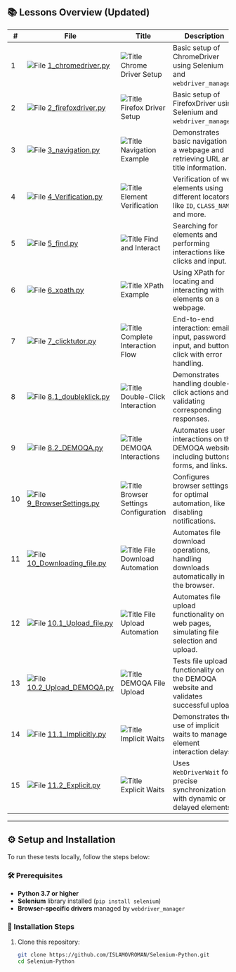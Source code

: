 ## 📚 Lessons Overview (Updated)

| **#** | **File**                                                                                                                                         | **Title**                                                                                                                               | **Description**                                                                                |
|-------|---------------------------------------------------------------------------------------------------------------------------------------------------|-----------------------------------------------------------------------------------------------------------------------------------------|------------------------------------------------------------------------------------------------|
| 1     | ![File](https://img.shields.io/badge/File-1_chromedriver.py-blue) [1_chromedriver.py](1_chromedriver.py)                                           | ![Title](https://img.shields.io/badge/Title-Chrome%20Driver%20Setup-brightgreen) Chrome Driver Setup                                    | Basic setup of ChromeDriver using Selenium and `webdriver_manager`.                           |
| 2     | ![File](https://img.shields.io/badge/File-2_firefoxdriver.py-blue) [2_firefoxdriver.py](2_firefoxdriver.py)                                       | ![Title](https://img.shields.io/badge/Title-Firefox%20Driver%20Setup-brightgreen) Firefox Driver Setup                                  | Basic setup of FirefoxDriver using Selenium and `webdriver_manager`.                          |
| 3     | ![File](https://img.shields.io/badge/File-3_navigation.py-blue) [3_navigation.py](3_navigation.py)                                               | ![Title](https://img.shields.io/badge/Title-Navigation%20Example-brightgreen) Navigation Example                                        | Demonstrates basic navigation to a webpage and retrieving URL and title information.          |
| 4     | ![File](https://img.shields.io/badge/File-4_Verification.py-blue) [4_Verification.py](4_Verification.py)                                         | ![Title](https://img.shields.io/badge/Title-Element%20Verification-brightgreen) Element Verification                                    | Verification of web elements using different locators like `ID`, `CLASS_NAME`, and more.      |
| 5     | ![File](https://img.shields.io/badge/File-5_find.py-blue) [5_find.py](5_find.py)                                                                 | ![Title](https://img.shields.io/badge/Title-Find%20and%20Interact-brightgreen) Find and Interact                                        | Searching for elements and performing interactions like clicks and input.                     |
| 6     | ![File](https://img.shields.io/badge/File-6_xpath.py-blue) [6_xpath.py](6_xpath.py)                                                              | ![Title](https://img.shields.io/badge/Title-XPath%20Example-brightgreen) XPath Example                                                  | Using XPath for locating and interacting with elements on a webpage.                          |
| 7     | ![File](https://img.shields.io/badge/File-7_clicktutor.py-blue) [7_clicktutor.py](7_clicktutor.py)                                               | ![Title](https://img.shields.io/badge/Title-Complete%20Interaction%20Flow-brightgreen) Complete Interaction Flow                        | End-to-end interaction: email input, password input, and button click with error handling.    |
| 8     | ![File](https://img.shields.io/badge/File-8.1_doubleklick.py-blue) [8.1_doubleklick.py](8.1_doubleklick.py)                                       | ![Title](https://img.shields.io/badge/Title-Double%20Click%20Interaction-brightgreen) Double-Click Interaction                          | Demonstrates handling double-click actions and validating corresponding responses.             |
| 9     | ![File](https://img.shields.io/badge/File-8.2_DEMOQA.py-blue) [8.2_DEMOQA.py](8.2_DEMOQA.py)                                                     | ![Title](https://img.shields.io/badge/Title-DEMOQA%20Interactions-brightgreen) DEMOQA Interactions                                      | Automates user interactions on the DEMOQA website, including buttons, forms, and links.       |
| 10    | ![File](https://img.shields.io/badge/File-9_BrowserSettings.py-blue) [9_BrowserSettings.py](9_BrowserSettings.py)                                 | ![Title](https://img.shields.io/badge/Title-Browser%20Settings%20Configuration-brightgreen) Browser Settings Configuration              | Configures browser settings for optimal automation, like disabling notifications.             |
| 11    | ![File](https://img.shields.io/badge/File-10_Downloading_file.py-blue) [10_Downloading_file.py](10_Downloading_file.py)                           | ![Title](https://img.shields.io/badge/Title-File%20Download%20Automation-brightgreen) File Download Automation                          | Automates file download operations, handling downloads automatically in the browser.          |
| 12    | ![File](https://img.shields.io/badge/File-10.1_Upload_file.py-blue) [10.1_Upload_file.py](10.1_Upload_file.py)                                     | ![Title](https://img.shields.io/badge/Title-File%20Upload%20Automation-brightgreen) File Upload Automation                              | Automates file upload functionality on web pages, simulating file selection and upload.       |
| 13    | ![File](https://img.shields.io/badge/File-10.2_Upload_DEMOQA.py-blue) [10.2_Upload_DEMOQA.py](10.2_Upload_DEMOQA.py)                              | ![Title](https://img.shields.io/badge/Title-DEMOQA%20File%20Upload-brightgreen) DEMOQA File Upload                                      | Tests file upload functionality on the DEMOQA website and validates successful upload.        |
| 14    | ![File](https://img.shields.io/badge/File-11.1_Implicitly.py-blue) [11.1_Implicitly.py](11.1_Implicitly.py)                                       | ![Title](https://img.shields.io/badge/Title-Implicit%20Waits-brightgreen) Implicit Waits                                               | Demonstrates the use of implicit waits to manage element interaction delays.                  |
| 15    | ![File](https://img.shields.io/badge/File-11.2_Explicit.py-blue) [11.2_Explicit.py](11.2_Explicit.py)                                             | ![Title](https://img.shields.io/badge/Title-Explicit%20Waits-brightgreen) Explicit Waits                                               | Uses `WebDriverWait` for precise synchronization with dynamic or delayed elements.            |

---

## ⚙️ Setup and Installation

To run these tests locally, follow the steps below:

### 🛠 Prerequisites

- **Python 3.7 or higher**
- **Selenium** library installed (`pip install selenium`)
- **Browser-specific drivers** managed by `webdriver_manager`

### 🚀 Installation Steps

1. Clone this repository:
   ```bash
   git clone https://github.com/ISLAMOVROMAN/Selenium-Python.git
   cd Selenium-Python
